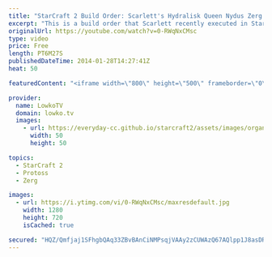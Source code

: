 ```yaml
---
title: "StarCraft 2 Build Order: Scarlett's Hydralisk Queen Nydus Zerg vs Protoss (Guide & Tutorial)"
excerpt: "This is a build order that Scarlett recently executed in StarCraft 2: Heart of the Swarm in a professional match versus Minigun. In this Zerg versus Protoss she went for Queens, Hydralisks and a Nydus Network after a very greedy early game. Let's see how she managed to do this. What Build Order did she"
originalUrl: https://youtube.com/watch?v=0-RWqNxCMsc
type: video
price: Free
length: PT6M27S
publishedDateTime: 2014-01-28T14:27:41Z
heat: 50

featuredContent: "<iframe width=\"800\" height=\"500\" frameborder=\"0\" src=\"https://www.youtube.com/embed/0-RWqNxCMsc\" allow=\"accelerometer; autoplay; encrypted-media; gyroscope; picture-in-picture\" allowfullscreen></iframe>"

provider:
  name: LowkoTV
  domain: lowko.tv
  images:
    - url: https://everyday-cc.github.io/starcraft2/assets/images/organizations/lowko.tv-50x50.jpg
      width: 50
      height: 50

topics:
  - StarCraft 2
  - Protoss
  - Zerg

images:
  - url: https://i.ytimg.com/vi/0-RWqNxCMsc/maxresdefault.jpg
    width: 1280
    height: 720
    isCached: true

secured: "HQZ/Qmfjaj1SFhgbQAq33ZBvBAnCiNMPsqjVAAy2zCUWAzQ67AQlpp1J8asDRKpS+XR2nFgsS36PEevnuFbfj2tUmchitKhWY5Jerb8+UnWeNx0MiwyyAuDYTAZjOSTiuze3ZwngEdpNE6yoYnxdcHErPLaZ/cORuOzlUUWhgXoqN3J8P3wIbDTV2JNoDfNGC2ILnSgH16RtmUcEyovuKN6DhpVKNi3S3vH2tVNZB6H5obuZT/Crp9fw0+Lu6PY03z7GyrmdlllDONywYWlDCwaDa9u6py4ryixCkF3mwqVLs8lbYfz4tMP96ZGpXLmkfoQTnInpDecSblxV/GUTPT7BNjN4ySNVN3cjYlik4f3ToBA5xXH7WPQ94gQxaojSd8qIZNwnVA6jrrbLqqgGUtxf3SCdZDWv5w28b7g3UQM=;n+/LVHv3Rn6yNwna/7I/VQ=="
---
```


